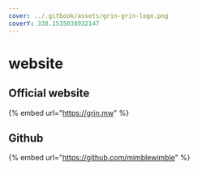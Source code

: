```yaml
---
cover: ../.gitbook/assets/grin-grin-logo.png
coverY: 338.1535038932147
---
```


# website

## Official website

{% embed url="https://grin.mw" %}

## Github&#x20;

{% embed url="https://github.com/mimblewimble" %}
